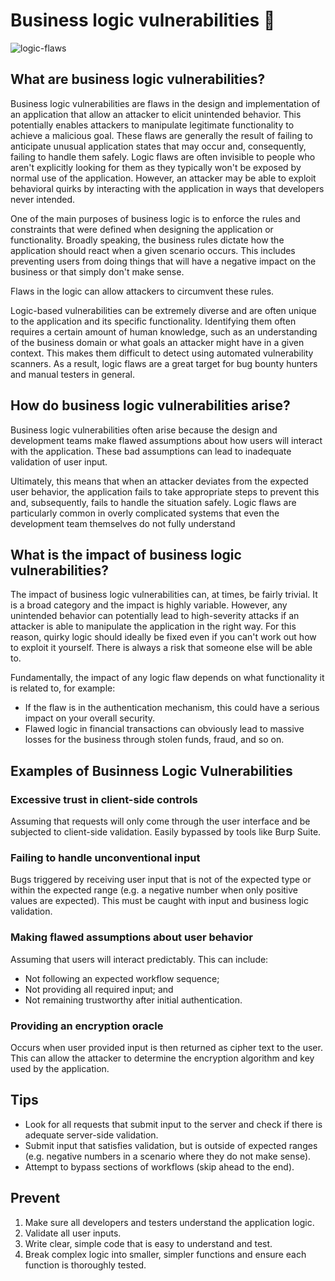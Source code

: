 # Business logic vulnerabilities :bug:

![logic-flaws](https://user-images.githubusercontent.com/87711310/210128355-32eb2093-a10e-4ba8-a68d-e793a7613183.jpg)

## What are business logic vulnerabilities?
Business logic vulnerabilities are flaws in the design and implementation of an application that allow an attacker to elicit unintended behavior. This potentially enables attackers to manipulate legitimate functionality to achieve a malicious goal. These flaws are generally the result of failing to anticipate unusual application states that may occur and, consequently, failing to handle them safely.
Logic flaws are often invisible to people who aren't explicitly looking for them as they typically won't be exposed by normal use of the application. However, an attacker may be able to exploit behavioral quirks by interacting with the application in ways that developers never intended.

One of the main purposes of business logic is to enforce the rules and constraints that were defined when designing the application or functionality. Broadly speaking, the business rules dictate how the application should react when a given scenario occurs. This includes preventing users from doing things that will have a negative impact on the business or that simply don't make sense.

Flaws in the logic can allow attackers to circumvent these rules. 

Logic-based vulnerabilities can be extremely diverse and are often unique to the application and its specific functionality. Identifying them often requires a certain amount of human knowledge, such as an understanding of the business domain or what goals an attacker might have in a given context. This makes them difficult to detect using automated vulnerability scanners. As a result, logic flaws are a great target for bug bounty hunters and manual testers in general.

## How do business logic vulnerabilities arise?
Business logic vulnerabilities often arise because the design and development teams make flawed assumptions about how users will interact with the application. These bad assumptions can lead to inadequate validation of user input.

Ultimately, this means that when an attacker deviates from the expected user behavior, the application fails to take appropriate steps to prevent this and, subsequently, fails to handle the situation safely.
Logic flaws are particularly common in overly complicated systems that even the development team themselves do not fully understand

## What is the impact of business logic vulnerabilities?
The impact of business logic vulnerabilities can, at times, be fairly trivial. It is a broad category and the impact is highly variable. However, any unintended behavior can potentially lead to high-severity attacks if an attacker is able to manipulate the application in the right way. For this reason, quirky logic should ideally be fixed even if you can't work out how to exploit it yourself. There is always a risk that someone else will be able to.

Fundamentally, the impact of any logic flaw depends on what functionality it is related to, for example: 
- If the flaw is in the authentication mechanism, this could have a serious impact on your overall security.
- Flawed logic in financial transactions can obviously lead to massive losses for the business through stolen funds, fraud, and so on.

## Examples of Businness Logic Vulnerabilities
### Excessive trust in client-side controls
Assuming that requests will only come through the user interface and be subjected to client-side validation.  Easily bypassed by tools like Burp Suite.

### Failing to handle unconventional input
Bugs triggered by receiving user input that is not of the expected type or within the expected range (e.g. a negative number when only positive values are expected).  This must be caught with input and business logic validation.

### Making flawed assumptions about user behavior
Assuming that users will interact predictably.  This can include:
- Not following an expected workflow sequence; 
- Not providing all required input; and
- Not remaining trustworthy after initial authentication.

### Providing an encryption oracle
Occurs when user provided input is then returned as cipher text to the user.  This can allow the attacker to determine the encryption algorithm and key used by the application.

## Tips
- Look for all requests that submit input to the server and check if there is adequate server-side validation.
- Submit input that satisfies validation, but is outside of expected ranges (e.g. negative numbers in a scenario where they do not make sense).
- Attempt to bypass sections of workflows (skip ahead to the end).

## Prevent
1. Make sure all developers and testers understand the application logic.
1. Validate all user inputs.
1. Write clear, simple code that is easy to understand and test.
1. Break complex logic into smaller, simpler functions and ensure each function is thoroughly tested.
